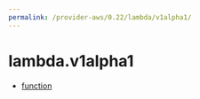 ```yaml
---
permalink: /provider-aws/0.22/lambda/v1alpha1/
---
```


# lambda.v1alpha1



* [function](function.md)